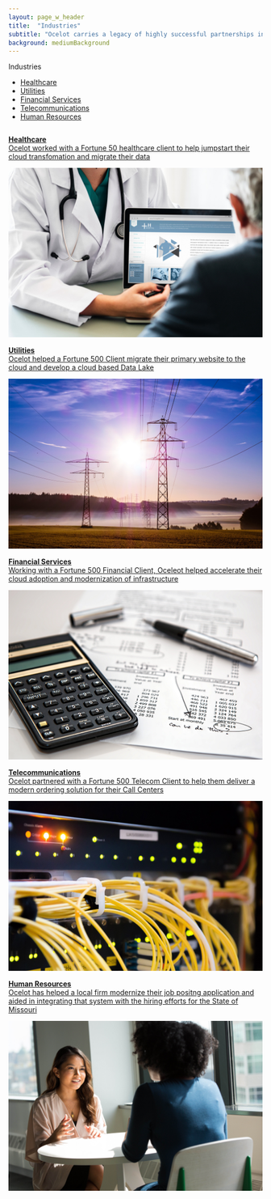 ```yaml
---
layout: page_w_header
title:  "Industries"
subtitle: "Ocelot carries a legacy of highly successful partnerships in multiple industries"
background: mediumBackground
---
```


<div class="container with-padding">
  <div class="content">
    <div class="dashboard is-full-height">
    <!-- left panel -->
    <div class="dashboard-panel is-one-quarter">
      <aside class="menu">
        <p class="menu-label">
          Industries
        </p>
        <ul class="menu-list">
          <li><a href="#healthcare-section">Healthcare</a></li>
          <li><a href="#utilities-section">Utilities</a></li>
          <li><a href="#financial-section">Financial Services</a></li>
          <li><a href="#telecom-section">Telecommunications</a></li>
          <li><a href="#hr-section">Human Resources</a></li>
        </ul>
      </aside>
    </div>
    <!-- main section -->
    <div class="dashboard-main is-three-quarter is-scrollable">
      <section class="section">
        <div class="columns">
          <div class="column is-full">
            <a id="healthcare-section" href="/industries/healthcare.html">
              <div class="box">
                <article class="media">
                  <div class="media-content">
                    <div class="content dark-text">
                      <p>
                        <strong>Healthcare</strong>
                        <br>
                        Ocelot worked with a Fortune 50 healthcare client to help jumpstart their cloud transfomation and migrate their data
                      </p>
                    </div>
                  </div>
                  <div class="media-right">
                    <div class="image is-200x200">
                      <img src="/assets/images/health_care_6x9.jpg" class="is-16by9" alt="Healthcare" />
                    </div>
                  </div>
                </article>
              </div>
            </a>
          </div>
        </div>
        <div class="columns">
          <div class="column is-full">
            <a id="utilities-section" href="/industries/utilities.html">
              <div class="box">
                <article class="media">
                  <div class="media-content">
                    <div class="content dark-text">
                      <p>
                        <strong>Utilities</strong>
                        <br>
                        Ocelot helped a Fortune 500 Client migrate their primary website to the cloud and develop a cloud based Data Lake
                      </p>
                    </div>
                  </div>
                  <div class="media-right">
                    <div class="image is-200x200">
                      <img src="/assets/images/utilities2-6x9.jpg" class="is-16by9" alt="Utilities" />
                    </div>
                  </div>
                </article>
              </div>
            </a>
          </div>
        </div>
        <div class="columns">
          <div class="column is-full">
            <a id="financial-section" href="/industries/financial_services.html">
              <div class="box">
                <article class="media">
                  <div class="media-content">
                    <div class="content dark-text">
                      <p>
                        <strong>Financial Services</strong>
                        <br>
                        Working with a Fortune 500 Financial Client, Oceleot helped accelerate their cloud adoption and modernization of infrastructure
                      </p>
                    </div>
                  </div>
                  <div class="media-right">
                    <div class="image is-200x200">
                      <img src="/assets/images/financials2-6x9.jpg" class="is-16by9" alt="Fin_services" />
                    </div>
                  </div>
                </article>
              </div>
            </a>
          </div>
        </div>
        <div class="columns">
          <div class="column is-full">
            <a id="telecom-section" href="/industries/telecom.html">
              <div class="box">
                <article class="media">
                  <div class="media-content">
                    <div class="content dark-text">
                      <p>
                        <strong>Telecommunications</strong>
                        <br>
                        Ocelot partnered with a Fortune 500 Telecom Client to help them deliver a modern ordering solution for their Call Centers
                      </p>
                    </div>
                  </div>
                  <div class="media-right">
                    <div class="image is-200x200">
                      <img src="/assets/images/telecom-6x9.jpg" class="is-16by9" alt="Telecom" />
                    </div>
                  </div>
                </article>
              </div>
            </a>
          </div>
        </div>
        <div class="columns">
          <div class="column is-full">
            <a id="hr-section" href="/industries/hr.html">
              <div class="box">
                <article class="media">
                  <div class="media-content">
                    <div class="content dark-text">
                      <p>
                        <strong>Human Resources</strong>
                        <br>
                        Ocelot has helped a local firm modernize their job positng application and aided in integrating that system with the hiring efforts for the State of Missouri
                      </p>
                    </div>
                  </div>
                  <div class="media-right">
                    <div class="image is-200x200">
                      <img src="/assets/images/hr.jpg" class="is-16by9" alt="HR" />
                    </div>
                  </div>
                </article>
              </div>
            </a>
          </div>
        </div>
      </section>
    </div>
  </div>
  </div>
</div>
